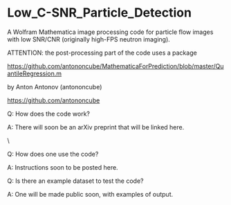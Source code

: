 # Low_C-SNR_Particle_Detection
A Wolfram Mathematica image processing code for particle flow images with low SNR/CNR (originally high-FPS neutron imaging).

ATTENTION: the post-processing part of the code uses a package

https://github.com/antononcube/MathematicaForPrediction/blob/master/QuantileRegression.m

by Anton Antonov (antononcube)

https://github.com/antononcube


Q: How does the code work?

A: There will soon be an arXiv preprint that will be linked here.

\\

Q: How does one use the code?

A: Instructions soon to be posted here.


Q: Is there an example dataset to test the code?

A: One will be made public soon, with examples of output.
